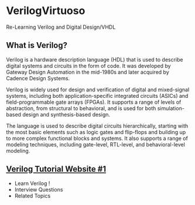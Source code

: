 # VerilogVirtuoso
Re-Learning Verilog and Digital Design/VHDL

## What is Verilog?
Verilog is a hardware description language (HDL) that is used to describe digital systems and circuits in the form of code. It was developed by Gateway Design Automation in the mid-1980s and later acquired by Cadence Design Systems.

Verilog is widely used for design and verification of digital and mixed-signal systems, including both application-specific integrated circuits (ASICs) and field-programmable gate arrays (FPGAs). It supports a range of levels of abstraction, from structural to behavioral, and is used for both simulation-based design and synthesis-based design.

The language is used to describe digital circuits hierarchically, starting with the most basic elements such as logic gates and flip-flops and building up to more complex functional blocks and systems. It also supports a range of modeling techniques, including gate-level, RTL-level, and behavioral-level modeling.

## [Verilog Tutorial Website #1](https://www.chipverify.com/tutorials/verilog)
- Learn Verilog !
- Interview Questions
- Related Topics 
